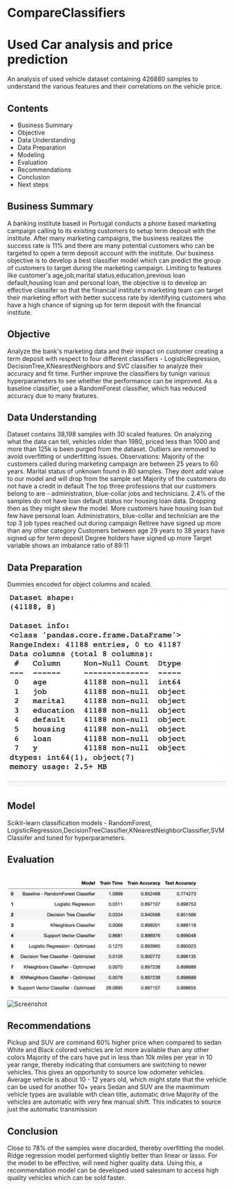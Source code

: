 # CompareClassifiers

# Used Car analysis and price prediction
An analysis of used vehicle dataset containing 426880 samples to understand the various features and their correlations on the vehicle price. 

## Contents
- Business Summary
- Objective
- Data Understanding
- Data Preparation
- Modeling
- Evaluation
- Recommendations
- Conclusion
- Next steps


## Business Summary
A banking institute based in Portugal conducts a phone based marketing campaign calling to its existing customers to setup term deposit with the institute. After many marketing campaigns, the business realizes the success rate is 11% and there are many potential customers who can be targeted to open a term deposit account with the institute. Our business objective is to develop a best classifier model which can predict the group of customers to target during the marketing campaign. Limiting to features like customer's age,job,marital status,education,previous loan default,housing loan and personal loan, the objective is to develop an effective classifer so that the financial institute's marketing team can target their marketing effort with better success rate by identifying customers who have a high chance of signing up for term deposit with the financial institute.

## Objective
Analyze the bank's marketing data and their impact on customer creating a term deposit with respect to four different classifiers - LogisticRegression, DecisionTree,KNearestNeighbors and SVC classifier to analyze their accuracy and fit time. Further improve the classifiers by tunign various hyperparameters to see whether the performance can be improved. As a baseline classifier, use a RandomForest classifier, which has reduced accuracy due to many features.

## Data Understanding
Dataset contains 38,198 samples with 30 scaled features. On analyzing what the data can tell, vehicles older than 1980, priced less than 1000 and more than 125k is been purged from the dataset. Outliers are removed to avoid overfitting or underfitting issues.
Observations: 
  Majority of the customers called during marketing campaign are between 25 years to 60 years.
  Marital status of unknown found in 80 samples. They dont add value to our model and will drop from the sample set
  Majority of the customers do not have a credit in default
  The top three professions that our customers belong to are - administration, blue-collar jobs and technicians.
  2.4% of the samples do not have loan default status nor housing loan data. Dropping then as they might skew the model.
  More customers have housing loan but few have personal loan.
  Administrators, blue-collar and technician are the top 3 job types reached out during campaign
  Retiree have signed up more than any other category
  Customers between age 29 years to 38 years have signed up for term deposit
  Degree holders have signed up more
  Target variable shows an imbalance ratio of 89:11
  

## Data Preparation
Dummies encoded for object columns and scaled.
![Screenshot](Classifier_Dataset.png)

## Model
Scikit-learn classification models - RandomForest, LogisticRegression,DecisionTreeClassifier,KNearestNeighborClassifier,SVMClassifer and tuned for hyperparameters.

## Evaluation
![Screenshot](Classifiers_Comparison.png)
![Screenshot](Ridge_model.png)


## Recommendations
Pickup and SUV are command 60% higher price when compared to sedan
White and Black colored vehicles are lot more available than any other colors
Majority of the cars have put in less than 10k miles per year in 10 year range, thereby indicating that consumers are switching to newer vehicles. This gives an opportunity to source low odometer vehicles.
Average vehicle is about 10 - 12 years old, which might state that the vehicle can be used for another 10+ years
Sedan and SUV are the maxmimum vehicle types are available with clean title, automatic drive
Majority of the vehicles are automatic with very few manual shift. This indicates to source just the automatic transmission

## Conclusion
Close to 78% of the samples were discarded, thereby overfitting the model. Ridge regression model performed slightly better than linear or lasso. For the model to be effective, will need higher quality data. Using this, a recommendation model can be developed used salesmam to access high quality vehicles which can be sold faster. 


